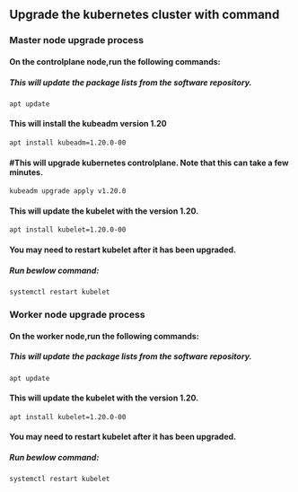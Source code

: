 ## Upgrade the kubernetes cluster with command
### Master node upgrade process
#### On the controlplane node,run the following commands:
##### This will update the package lists from the software repository.
```
apt update
```

#### This will install the kubeadm version 1.20
```
apt install kubeadm=1.20.0-00
```
#### #This will upgrade kubernetes controlplane. Note that this can take a few minutes.
```
kubeadm upgrade apply v1.20.0
```
#### This will update the kubelet with the version 1.20.
```
apt install kubelet=1.20.0-00
```

#### You may need to restart kubelet after it has been upgraded.
##### Run bewlow command:
```
systemctl restart kubelet
```

### Worker node upgrade process

#### On the worker node,run the following commands:
##### This will update the package lists from the software repository.
```
apt update
```

#### This will update the kubelet with the version 1.20.
```
apt install kubelet=1.20.0-00
```

#### You may need to restart kubelet after it has been upgraded.
##### Run bewlow command:
```
systemctl restart kubelet
```